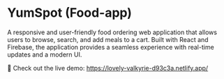 
# YumSpot (Food-app)
A responsive and user-friendly food ordering web application that allows users to browse, search, and add meals to a cart. Built with React and Firebase, the application provides a seamless experience with real-time updates and a modern UI.

🚀 Check out the live demo:
https://lovely-valkyrie-d93c3a.netlify.app/
